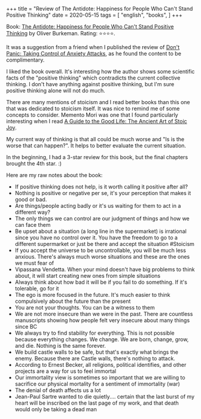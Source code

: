 +++
title = "Review of The Antidote: Happiness for People Who Can't Stand Positive Thinking"
date = 2020-05-15
tags = [
    "english",
    "books",
]
+++

Book: [The Antidote: Happiness for People Who Can't Stand Positive Thinking](https://www.goodreads.com/book/show/13721709) by Oliver Burkeman. Rating: ⭐️⭐️⭐️⭐️.

It was a suggestion from a friend when I published the review of [Don't Panic: Taking Control of Anxiety Attacks](/dontpanicbook), as he found the content to be complimentary.

I liked the book overall. It's interesting how the author shows some scientific facts of the "positive thinking" which contradicts the current collective thinking. I don't have anything against positive thinking, but I'm sure positive thinking alone will not do much.

There are many mentions of stoicism and I read better books than this one that was dedicated to stoicism itself. It was nice to remind me of some concepts to consider. Memento Mori was one that I found particularly interesting when I read [A Guide to the Good Life: The Ancient Art of Stoic Joy](/guidetogoodlife).

My current way of thinking is that all could be much worse and "Is is the worse that can happen?". It helps to better evaluate the current situation.

In the beginning, I had a 3-star review for this book, but the final chapters brought the 4th star. :)

Here are my raw notes about the book:

- If positive thinking does not help, is it worth calling it positive after all?
- Nothing is positive or negative per se, it's your perception that makes it good or bad.
- Are things/people acting badly or it's us waiting for them to act in a different way?
- The only things we can control are our judgment of things and how we can face them
- Be upset about a situation (a long line in the supermarket) is irrational since you have no control over it. You have the freedom to go to a different supermarket or just be there and accept the situation #Stoicism
- If you accept the universe to be uncontrollable, you will be much less anxious. There's always much worse situations and these are the ones we must fear of
- Vipassana Vendetta. When your mind doesn't have big problems to think about, it will start creating new ones from simple situations
- Always think about how bad it will be if you fail to do something. If it's tolerable, go for it
- The ego is more focused in the future. It's much easier to think compulsively about the future than the present
- You are not your thoughts. You can be a witness to them
- We are not more insecure than we were in the past. There are countless manuscripts showing how people felt very insecure about many things since BC
- We always try to find stability for everything. This is not possible because everything changes. We change. We are born, change, grow, and die. Nothing is the same forever.
- We build castle walls to be safe, but that's exactly what brings the enemy. Because there are Castle walls, there's nothing to attack.
- According to Ernest Becker, all religions, political identifies, and other projects are a way for us to feel immortal
- Our immortality view is sometimes so important that we are willing to sacrifice our physical mortality for a sentiment of immortality (war)
- The denial of death affects us a lot
- Jean-Paul Sartre wanted to die quietly.... certain that the last burst of my heart will be inscribed on the last page of my work, and that death would only be taking a dead man
